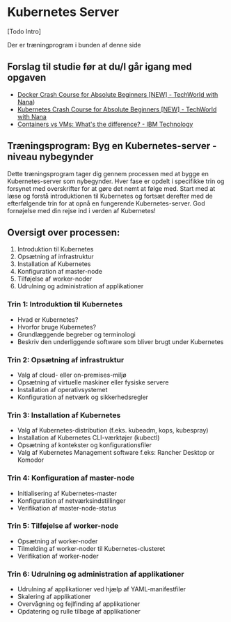 # Kubernetes Server

[Todo Intro]

Der er træningprogram i bunden af denne side

## Forslag til studie før at du/I går igang med opgaven
* [Docker Crash Course for Absolute Beginners [NEW] - TechWorld with Nana](https://www.youtube.com/watch?v=pg19Z8LL06w))
* [Kubernetes Crash Course for Absolute Beginners [NEW] - TechWorld with Nana](https://www.youtube.com/watch?v=s_o8dwzRlu4)
* [Containers vs VMs: What's the difference? - IBM Technology](https://www.youtube.com/watch?v=cjXI-yxqGTI)

## Træningsprogram: Byg en Kubernetes-server - niveau nybegynder

Dette træningsprogram tager dig gennem processen med at bygge en Kubernetes-server som nybegynder. Hver fase er opdelt i specifikke trin og forsynet med overskrifter for at gøre det nemt at følge med. Start med at læse og forstå introduktionen til Kubernetes og fortsæt derefter med de efterfølgende trin for at opnå en fungerende Kubernetes-server. God fornøjelse med din rejse ind i verden af Kubernetes!

## Oversigt over processen:

1. Introduktion til Kubernetes
2. Opsætning af infrastruktur
3. Installation af Kubernetes
4. Konfiguration af master-node
5. Tilføjelse af worker-noder
6. Udrulning og administration af applikationer

### Trin 1: Introduktion til Kubernetes

* Hvad er Kubernetes?
* Hvorfor bruge Kubernetes?
* Grundlæggende begreber og terminologi
* Beskriv den underliggende software som bliver brugt under Kubernetes

### Trin 2: Opsætning af infrastruktur

* Valg af cloud- eller on-premises-miljø
* Opsætning af virtuelle maskiner eller fysiske servere
* Installation af operativsystemet
* Konfiguration af netværk og sikkerhedsregler

### Trin 3: Installation af Kubernetes

* Valg af Kubernetes-distribution (f.eks. kubeadm, kops, kubespray)
* Installation af Kubernetes CLI-værktøjer (kubectl)
* Opsætning af kontekster og konfigurationsfiler
* Valg af Kubernetes Management software f.eks: Rancher Desktop or Komodor

### Trin 4: Konfiguration af master-node

* Initialisering af Kubernetes-master
* Konfiguration af netværksindstillinger
* Verifikation af master-node-status

### Trin 5: Tilføjelse af worker-node

* Opsætning af worker-noder
* Tilmelding af worker-noder til Kubernetes-clusteret
* Verifikation af worker-noder

### Trin 6: Udrulning og administration af applikationer

* Udrulning af applikationer ved hjælp af YAML-manifestfiler
* Skalering af applikationer
* Overvågning og fejlfinding af applikationer
* Opdatering og rulle tilbage af applikationer
